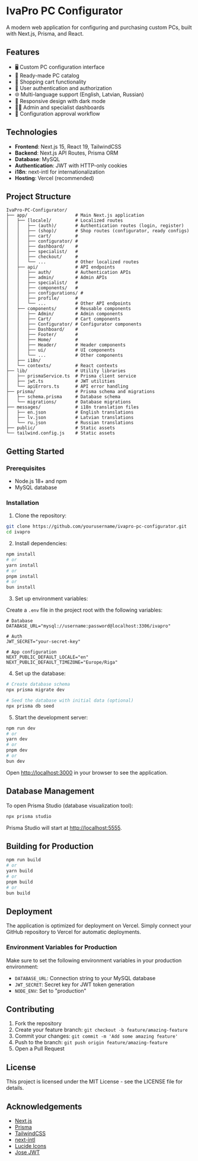 # IvaPro PC Configurator

A modern web application for configuring and purchasing custom PCs, built with Next.js, Prisma, and React.

## Features

- 🖥️ Custom PC configuration interface
- 🏪 Ready-made PC catalog
- 🛒 Shopping cart functionality
- 👤 User authentication and authorization
- 🌐 Multi-language support (English, Latvian, Russian)
- 🎨 Responsive design with dark mode
- 👨‍💼 Admin and specialist dashboards
- 🔄 Configuration approval workflow

## Technologies

- **Frontend**: Next.js 15, React 19, TailwindCSS
- **Backend**: Next.js API Routes, Prisma ORM
- **Database**: MySQL
- **Authentication**: JWT with HTTP-only cookies
- **i18n**: next-intl for internationalization
- **Hosting**: Vercel (recommended)

## Project Structure

```
IvaPro-PC-Configurator/
├── app/                  # Main Next.js application
│   ├── [locale]/         # Localized routes
│   │   ├── (auth)/       # Authentication routes (login, register)
│   │   ├── (shop)/       # Shop routes (configurator, ready configs)
│   │   ├── cart/         # 
│   │   ├── configurator/ # 
│   │   ├── dashboard/    # 
│   │   ├── specialist/   # 
│   │   ├── checkout/     # 
│   │   └── ...           # Other localized routes
│   ├── api/              # API endpoints
│   │   ├── auth/         # Authentication APIs
│   │   ├── admin/        # Admin APIs
│   │   ├── specialist/   # 
│   │   ├── components/   # 
│   │   ├── configurations/ # 
│   │   ├── profile/      # 
│   │   └── ...           # Other API endpoints
│   ├── components/       # Reusable components
│   │   ├── Admin/        # Admin components
│   │   ├── Cart/         # Cart components
│   │   ├── Configurator/ # Configurator components
│   │   ├── Dashboard/    # 
│   │   ├── Footer/       # 
│   │   ├── Home/         #
│   │   ├── Header/       # Header components
│   │   ├── ui/           # UI components
│   │   └── ...           # Other components
│   ├── i18n/
│   └── contexts/         # React contexts
├── lib/                  # Utility libraries
│   ├── prismaService.ts  # Prisma client service
│   ├── jwt.ts            # JWT utilities
│   └── apiErrors.ts      # API error handling
├── prisma/               # Prisma schema and migrations
│   ├── schema.prisma     # Database schema
│   └── migrations/       # Database migrations
├── messages/             # i18n translation files
│   ├── en.json           # English translations
│   ├── lv.json           # Latvian translations
│   └── ru.json           # Russian translations
├── public/               # Static assets
└── tailwind.config.js    # Static assets

```

## Getting Started

### Prerequisites

- Node.js 18+ and npm
- MySQL database

### Installation

1. Clone the repository:

```bash
git clone https://github.com/yourusername/ivapro-pc-configurator.git
cd ivapro
```

2. Install dependencies:

```bash
npm install
# or
yarn install
# or
pnpm install
# or
bun install
```

3. Set up environment variables:

Create a `.env` file in the project root with the following variables:

```
# Database
DATABASE_URL="mysql://username:password@localhost:3306/ivapro"

# Auth
JWT_SECRET="your-secret-key"

# App configuration
NEXT_PUBLIC_DEFAULT_LOCALE="en"
NEXT_PUBLIC_DEFAULT_TIMEZONE="Europe/Riga"
```

4. Set up the database:

```bash
# Create database schema
npx prisma migrate dev

# Seed the database with initial data (optional)
npx prisma db seed
```

5. Start the development server:

```bash
npm run dev
# or
yarn dev
# or
pnpm dev
# or
bun dev
```

Open [http://localhost:3000](http://localhost:3000) in your browser to see the application.

## Database Management

To open Prisma Studio (database visualization tool):

```bash
npx prisma studio
```

Prisma Studio will start at [http://localhost:5555](http://localhost:5555).

## Building for Production

```bash
npm run build
# or
yarn build
# or
pnpm build
# or
bun build
```

## Deployment

The application is optimized for deployment on Vercel. Simply connect your GitHub repository to Vercel for automatic deployments.

### Environment Variables for Production

Make sure to set the following environment variables in your production environment:

- `DATABASE_URL`: Connection string to your MySQL database
- `JWT_SECRET`: Secret key for JWT token generation
- `NODE_ENV`: Set to "production"

## Contributing

1. Fork the repository
2. Create your feature branch: `git checkout -b feature/amazing-feature`
3. Commit your changes: `git commit -m 'Add some amazing feature'`
4. Push to the branch: `git push origin feature/amazing-feature`
5. Open a Pull Request

## License

This project is licensed under the MIT License - see the LICENSE file for details.

## Acknowledgements

- [Next.js](https://nextjs.org/)
- [Prisma](https://prisma.io/)
- [TailwindCSS](https://tailwindcss.com/)
- [next-intl](https://next-intl-docs.vercel.app/)
- [Lucide Icons](https://lucide.dev/)
- [Jose JWT](https://github.com/panva/jose)
